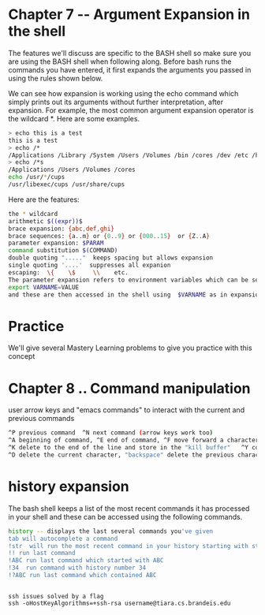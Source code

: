 
# Chapter 7 -- Argument Expansion in the shell

The features we'll discuss are specific to the BASH shell so make sure you are using the BASH shell when following along. 
Before bash runs the commands you have entered, it first expands the arguments you passed in using the rules shown below.

We can see how expansion is working using the echo command which simply prints out its arguments without further interpretation, after expansion. 
For example, the most common argument expansion operator is the wildcard *. Here are some examples.
``` bash
> echo this is a test
this is a test
> echo /*
/Applications /Library /System /Users /Volumes /bin /cores /dev /etc /home /opt /private /sbin /tmp /usr /var
> echo /*s
/Applications /Users /Volumes /cores
echo /usr/*/cups
/usr/libexec/cups /usr/share/cups
```


Here are the features:
``` bash
the * wildcard 
arithmetic $((expr))$
brace expansion: {abc,def,ghi}
brace sequences: {a..m} or {0..9} or {000..15}  or {Z..A}
parameter expansion: $PARAM
command substitution $(COMMAND)
double quoting "....."  keeps spacing but allows expansion
single quoting '....'  suppresses all expanion
escaping:  \{    \$     \\    etc.
The parameter expansion refers to environment variables which can be set in the shell using
export VARNAME=VALUE
and these are then accessed in the shell using  $VARNAME as in expansion rule 5 above...
```

# Practice
We'll give several Mastery Learning problems to give you practice with this concept



# Chapter 8 .. Command manipulation
user arrow keys and "emacs commands" to interact with the current and previous commands
``` bash
^P previous command  ^N next command (arrow keys work too)
^A beginning of command, ^E end of command, ^F move forward a character, ^B move back a character,
^K delete to the end of the line and store in the "kill buffer"   ^Y copy out the content in the "kill buffer"
^D delete the current character, "backspace" delete the previous character

```

# history expansion
The bash shell keeps a list of the most recent commands it has processed in your shell
and these can be accessed using the following commands.
``` bash
history -- displays the last several commands you've given
tab will autocomplete a command
!str  will run the most recent command in your history starting with str, e.g. !du
!! run last command
!ABC run last command which started with ABC
!34  run command with history number 34
!?ABC run last command which contained ABC
```
```

ssh issues solved by a flag
ssh -oHostKeyAlgorithms=+ssh-rsa username@tiara.cs.brandeis.edu


